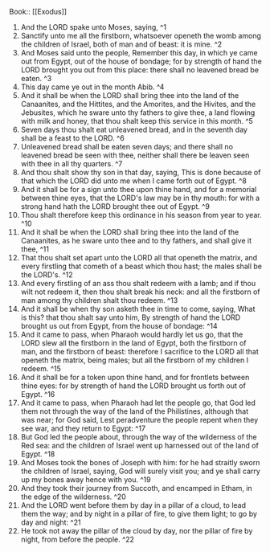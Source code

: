  Book:: [[Exodus]]
 1. And the LORD spake unto Moses, saying, ^1
 2. Sanctify unto me all the firstborn, whatsoever openeth the womb among the children of Israel, both of man and of beast: it is mine. ^2
 3. And Moses said unto the people, Remember this day, in which ye came out from Egypt, out of the house of bondage; for by strength of hand the LORD brought you out from this place: there shall no leavened bread be eaten. ^3
 4. This day came ye out in the month Abib. ^4
 5. And it shall be when the LORD shall bring thee into the land of the Canaanites, and the Hittites, and the Amorites, and the Hivites, and the Jebusites, which he sware unto thy fathers to give thee, a land flowing with milk and honey, that thou shalt keep this service in this month. ^5
 6. Seven days thou shalt eat unleavened bread, and in the seventh day shall be a feast to the LORD. ^6
 7. Unleavened bread shall be eaten seven days; and there shall no leavened bread be seen with thee, neither shall there be leaven seen with thee in all thy quarters. ^7
 8. And thou shalt show thy son in that day, saying, This is done because of that which the LORD did unto me when I came forth out of Egypt. ^8
 9. And it shall be for a sign unto thee upon thine hand, and for a memorial between thine eyes, that the LORD's law may be in thy mouth: for with a strong hand hath the LORD brought thee out of Egypt. ^9
 10. Thou shalt therefore keep this ordinance in his season from year to year. ^10
 11. And it shall be when the LORD shall bring thee into the land of the Canaanites, as he sware unto thee and to thy fathers, and shall give it thee, ^11
 12. That thou shalt set apart unto the LORD all that openeth the matrix, and every firstling that cometh of a beast which thou hast; the males shall be the LORD's. ^12
 13. And every firstling of an ass thou shalt redeem with a lamb; and if thou wilt not redeem it, then thou shalt break his neck: and all the firstborn of man among thy children shalt thou redeem. ^13
 14. And it shall be when thy son asketh thee in time to come, saying, What is this? that thou shalt say unto him, By strength of hand the LORD brought us out from Egypt, from the house of bondage: ^14
 15. And it came to pass, when Pharaoh would hardly let us go, that the LORD slew all the firstborn in the land of Egypt, both the firstborn of man, and the firstborn of beast: therefore I sacrifice to the LORD all that openeth the matrix, being males; but all the firstborn of my children I redeem. ^15
 16. And it shall be for a token upon thine hand, and for frontlets between thine eyes: for by strength of hand the LORD brought us forth out of Egypt. ^16
 17. And it came to pass, when Pharaoh had let the people go, that God led them not through the way of the land of the Philistines, although that was near; for God said, Lest peradventure the people repent when they see war, and they return to Egypt: ^17
 18. But God led the people about, through the way of the wilderness of the Red sea: and the children of Israel went up harnessed out of the land of Egypt. ^18
 19. And Moses took the bones of Joseph with him: for he had straitly sworn the children of Israel, saying, God will surely visit you; and ye shall carry up my bones away hence with you. ^19
 20. And they took their journey from Succoth, and encamped in Etham, in the edge of the wilderness. ^20
 21. And the LORD went before them by day in a pillar of a cloud, to lead them the way; and by night in a pillar of fire, to give them light; to go by day and night: ^21
 22. He took not away the pillar of the cloud by day, nor the pillar of fire by night, from before the people. ^22
